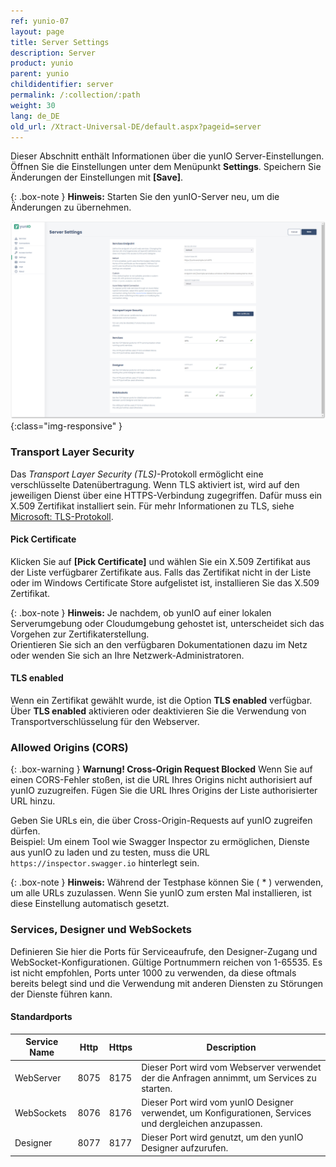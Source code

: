 ```yaml
---
ref: yunio-07
layout: page
title: Server Settings
description: Server
product: yunio
parent: yunio
childidentifier: server
permalink: /:collection/:path
weight: 30
lang: de_DE
old_url: /Xtract-Universal-DE/default.aspx?pageid=server
---
```


Dieser Abschnitt enthält Informationen über die yunIO Server-Einstellungen.<br>
Öffnen Sie die Einstellungen unter dem Menüpunkt **Settings**. 
Speichern Sie Änderungen der Einstellungen mit **[Save]**.

{: .box-note }
**Hinweis:** Starten Sie den yunIO-Server neu, um die Änderungen zu übernehmen.

![Server-Settings](/img/content/yunio/Server-settings.png){:class="img-responsive" }

### Transport Layer Security

Das *Transport Layer Security (TLS)*-Protokoll ermöglicht eine verschlüsselte Datenübertragung.
Wenn TLS aktiviert ist, wird auf den jeweiligen Dienst über eine HTTPS-Verbindung zugegriffen.
Dafür muss ein X.509 Zertifikat installiert sein.
Für mehr Informationen zu TLS, siehe [Microsoft: TLS-Protokoll](https://docs.microsoft.com/de-de/windows/win32/secauthn/transport-layer-security-protocol).

#### Pick Certificate
Klicken Sie auf **[Pick Certificate]** und wählen Sie ein X.509 Zertifikat aus der Liste verfügbarer Zertifikate aus.
Falls das Zertifikat nicht in der Liste oder im Windows Certificate Store aufgelistet ist, installieren Sie das X.509 Zertifikat.

{: .box-note }
**Hinweis:** Je nachdem, ob yunIO auf einer lokalen Serverumgebung oder Cloudumgebung gehostet ist, unterscheidet sich das Vorgehen zur Zertifikaterstellung.<br>
Orientieren Sie sich an den verfügbaren Dokumentationen dazu im Netz oder wenden Sie sich an Ihre Netzwerk-Administratoren.

#### TLS enabled
Wenn ein Zertifikat gewählt wurde, ist die Option **TLS enabled** verfügbar.<br>
Über **TLS enabled** aktivieren oder deaktivieren Sie die Verwendung von Transportverschlüsselung für den Webserver.

### Allowed Origins (CORS)

{: .box-warning }
**Warnung! Cross-Origin Request Blocked** Wenn Sie auf einen CORS-Fehler stoßen, ist die URL Ihres Origins nicht authorisiert auf yunIO zuzugreifen.
Fügen Sie die URL Ihres Origins der Liste authorisierter URL hinzu.

Geben Sie URLs ein, die über Cross-Origin-Requests auf yunIO zugreifen dürfen.<br>
Beispiel: Um einem Tool wie Swagger Inspector zu ermöglichen, Dienste aus yunIO zu laden und zu testen, muss die URL `https://inspector.swagger.io` hinterlegt sein.

{: .box-note }
**Hinweis:** Während der Testphase können Sie ( * ) verwenden, um alle URLs zuzulassen.
Wenn Sie yunIO zum ersten Mal installieren, ist diese Einstellung automatisch gesetzt.

### Services, Designer und WebSockets 

Definieren Sie hier die Ports für Serviceaufrufe, den Designer-Zugang und WebSocket-Konfigurationen. Gültige Portnummern reichen von 1-65535. 
Es ist nicht empfohlen, Ports unter 1000 zu verwenden, da diese oftmals bereits belegt sind und die Verwendung mit anderen Diensten zu Störungen der Dienste führen kann.

#### Standardports

|Service Name|Http|Https|Description|
|---|---|---|---|
|WebServer|8075|8175|Dieser Port wird vom Webserver verwendet der die Anfragen annimmt, um Services zu starten.|
|WebSockets|8076|8176|Dieser Port wird vom yunIO Designer verwendet, um Konfigurationen, Services und dergleichen anzupassen.|
|Designer|8077|8177|Dieser Port wird genutzt, um den yunIO Designer aufzurufen.|